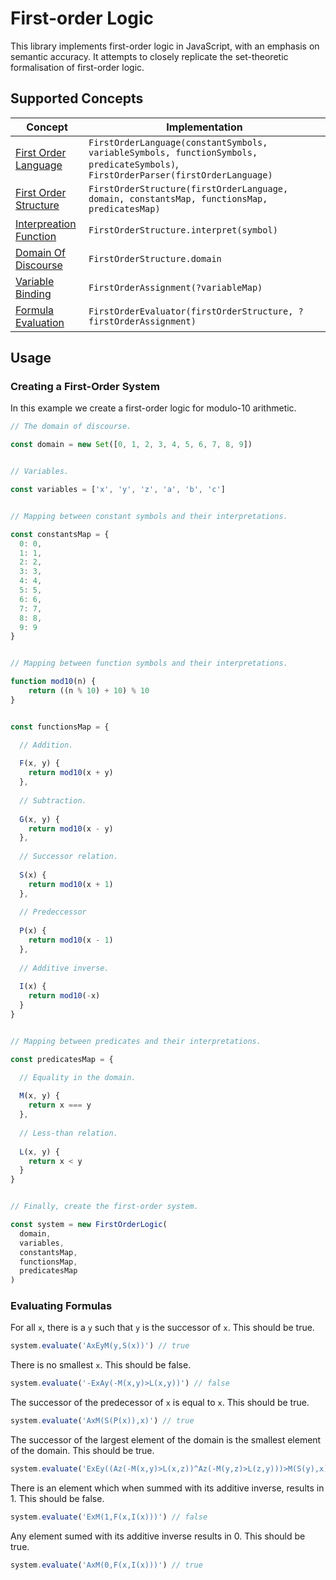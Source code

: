 # First-order Logic

This library implements first-order logic in JavaScript, with an emphasis on semantic accuracy. It attempts to closely 
replicate the set-theoretic formalisation of first-order logic.


## Supported Concepts 

| Concept                                                                                          | Implementation                                                                                                                    |
|--------------------------------------------------------------------------------------------------|-----------------------------------------------------------------------------------------------------------------------------------|
| [First Order Language](https://en.wikipedia.org/wiki/First-order_logic#Syntax)                   | `FirstOrderLanguage(constantSymbols, variableSymbols, functionSymbols, predicateSymbols)`, `FirstOrderParser(firstOrderLanguage)` |
| [First Order Structure](https://en.wikipedia.org/wiki/First-order_logic#Semantics)               | `FirstOrderStructure(firstOrderLanguage, domain, constantsMap, functionsMap, predicatesMap)`                                      |
| [Interpreation Function](https://en.wikipedia.org/wiki/Interpretation_(logic))                   | `FirstOrderStructure.interpret(symbol)`                                                                                           |
| [Domain Of Discourse](https://en.wikipedia.org/wiki/Domain_of_discourse)                         | `FirstOrderStructure.domain`                                                                                                      |
| [Variable Binding](https://en.wikipedia.org/wiki/First-order_logic#Free_and_bound_variables)     | `FirstOrderAssignment(?variableMap)`                                                                                              |
| [Formula Evaluation](https://en.wikipedia.org/wiki/First-order_logic#Free_and_bound_variables)   | `FirstOrderEvaluator(firstOrderStructure, ?firstOrderAssignment)`                                                                 |

## Usage

### Creating a First-Order System

In this example we create a first-order logic for modulo-10 arithmetic.

```js
// The domain of discourse.

const domain = new Set([0, 1, 2, 3, 4, 5, 6, 7, 8, 9])


// Variables.

const variables = ['x', 'y', 'z', 'a', 'b', 'c']


// Mapping between constant symbols and their interpretations.

const constantsMap = {
  0: 0,
  1: 1,
  2: 2,
  3: 3,
  4: 4,
  5: 5,
  6: 6,
  7: 7,
  8: 8,
  9: 9
}


// Mapping between function symbols and their interpretations.

function mod10(n) {
    return ((n % 10) + 10) % 10
}


const functionsMap = {

  // Addition.
  
  F(x, y) {
    return mod10(x + y)
  },
  
  // Subtraction.
  
  G(x, y) {
    return mod10(x - y)
  },
  
  // Successor relation.
  
  S(x) {
    return mod10(x + 1)
  },
  
  // Predeccessor
  
  P(x) {
    return mod10(x - 1)
  },
  
  // Additive inverse.
  
  I(x) {
    return mod10(-x)
  }
}


// Mapping between predicates and their interpretations.

const predicatesMap = {

  // Equality in the domain.
  
  M(x, y) {
    return x === y
  },
  
  // Less-than relation.
  
  L(x, y) {
    return x < y
  }
}


// Finally, create the first-order system.

const system = new FirstOrderLogic(
  domain,
  variables,
  constantsMap,
  functionsMap,
  predicatesMap
)
```

### Evaluating Formulas

For all `x`, there is a `y` such that `y` is the successor of `x`. This should be true.

```js
system.evaluate('AxEyM(y,S(x))') // true
```

There is no smallest `x`. This should be false.

```js
system.evaluate('-ExAy(-M(x,y)>L(x,y))') // false
```

The successor of the predecessor of `x` is equal to `x`. This should be true.

```js
system.evaluate('AxM(S(P(x)),x)') // true
```

The successor of the largest element of the domain is the smallest element of the domain. This should be true.

```js
system.evaluate('ExEy((Az(-M(x,y)>L(x,z))^Az(-M(y,z)>L(z,y)))>M(S(y),x))') // true
```

There is an element which when summed with its additive inverse, results in 1. This should be false.

```js
system.evaluate('ExM(1,F(x,I(x)))') // false
```

Any element sumed with its additive inverse results in 0. This should be true.

```js
system.evaluate('AxM(0,F(x,I(x)))') // true
```

